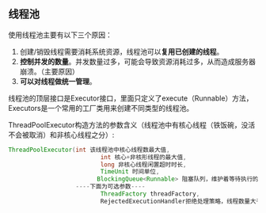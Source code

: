 ## 线程池

使用线程池主要有以下三个原因：

1. 创建/销毁线程需要消耗系统资源，线程池可以**复用已创建的线程**。
2. **控制并发的数量**。并发数量过多，可能会导致资源消耗过多，从而造成服务器崩溃。（主要原因）
3. **可以对线程做统一管理**。

线程池的顶层接口是Executor接口，里面只定义了execute（Runnable）方法，Executors是一个常用的工厂类用来创建不同类型的线程池。

ThreadPoolExecutor构造方法的参数含义（线程池中有核心线程（铁饭碗，没活不会被取消）和非核心线程之分）:

```java
ThreadPoolExecutor(int 该线程池中核心线程数最大值,
                          int 核心+非核形线程的最大值,
                          long 非核心线程闲置超时时长,
                          TimeUnit 时间单位,
                         BlockingQueue<Runnable> 阻塞队列，维护着等待执行的Runnable任务象,
                   ----下面为可选参数----
                          ThreadFactory threadFactory,
                          RejectedExecutionHandler拒绝处理策略，线程数量大于最大线程数就会采用拒绝处理策略
```